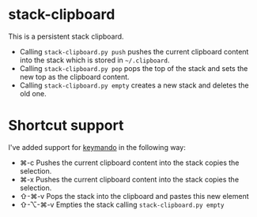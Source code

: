 stack-clipboard
===============
This is a persistent stack clipboard. 
* Calling `stack-clipboard.py push` pushes the current clipboard content into the stack which is stored in `~/.clipboard`.
* Calling `stack-clipboard.py pop` pops the top of the stack and sets the new top as the clipboard content.
* Calling `stack-clipboard.py empty` creates a new stack and deletes the old one.

Shortcut support
================
I've added support for [keymando](http://keymando.com/) in the following way:
* ⌘-c Pushes the current clipboard content into the stack copies the selection.
* ⌘-x Pushes the current clipboard content into the stack copies the selection.
* ⇧-⌘-v Pops the stack into the clipboard and pastes this new element
* ⇧-⌥-⌘-v Empties the stack calling `stack-clipboard.py empty`
